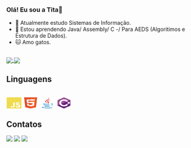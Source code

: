 ### Olá! Eu sou a Tita👋

- 🔭 Atualmente estudo Sistemas de Informação.
- 🌱 Estou aprendendo Java/ Assembly/ C -/ Para AEDS (Algoritimos e Estrutura de Dados).
- 🐱 Amo gatos.

## 
  <a href="https://github.com/titahcarvalho">
  <img height=180cm align="center" src="https://github-readme-stats.vercel.app/api?username=titahcarvalho&show_icons=true&theme=radical" />
</a>
<a href="https://github.com/titahcarvalho">
  <img height=180cm align="center" src="https://github-readme-stats.vercel.app/api/top-langs?username=titahcarvalho&layout=compact&langs_count=8&card_width=320&show_icons=true&theme=radical" />
</a>

## Linguagens

<div style="display: inline_block"><br>
  <img align="center" alt="Tita-Js" height="30" width="40" src="https://raw.githubusercontent.com/devicons/devicon/master/icons/javascript/javascript-plain.svg">
  <img align="center" alt="Tita-HTML" height="30" width="40" src="https://raw.githubusercontent.com/devicons/devicon/master/icons/html5/html5-original.svg">
  <img align="center" alt="Tita-Java" height="30" width="40" src="https://raw.githubusercontent.com/devicons/devicon/master/icons/java/java-original.svg">
  <img align="center" alt="Tita-Csharp" height="30" width="40" src="https://raw.githubusercontent.com/devicons/devicon/master/icons/csharp/csharp-original.svg">
</div>

## Contatos

<div> 
 
 
  <a href="https://discord.com/channels/@me/1158879817366765710" target="_blank"><img src="https://img.shields.io/badge/Discord-7289DA?style=for-the-badge&logo=discord&logoColor=white" target="_blank"></a> 
  <a href = "mailto:titahcarvalho@hotmail.com"><img src="https://img.shields.io/badge/-Gmail-%23333?style=for-the-badge&logo=gmail&logoColor=white" target="_blank"></a>
  <a href="https://www.linkedin.com/in/angelicadecarvalhot/" target="_blank"><img src="https://img.shields.io/badge/-LinkedIn-%230077B5?style=for-the-badge&logo=linkedin&logoColor=white" target="_blank"></a> 
  
</div>
